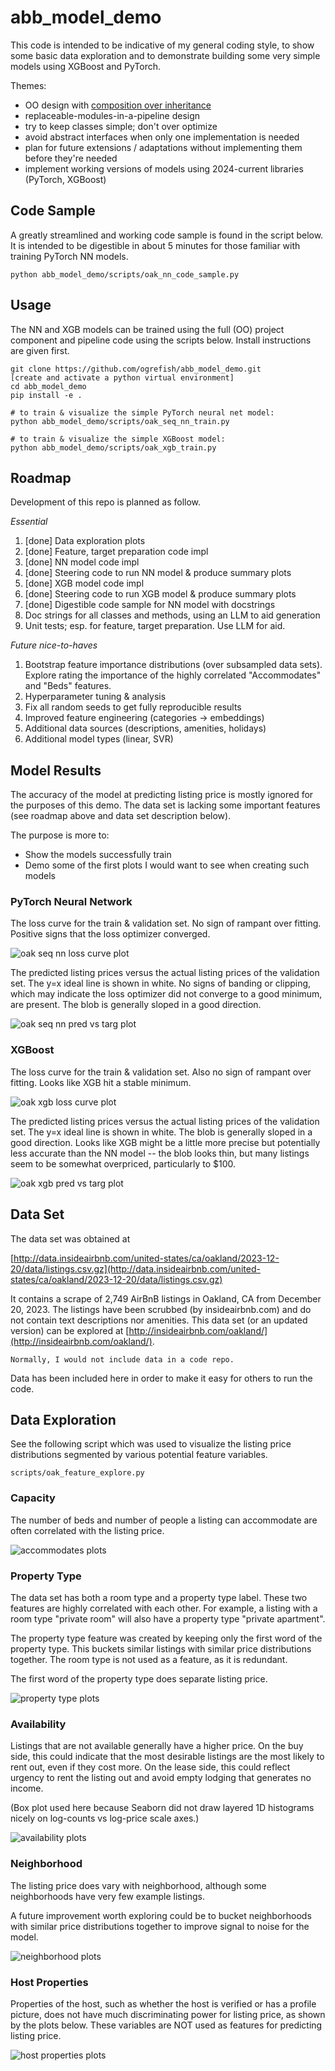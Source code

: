 # abb_model_demo

This code is intended to be indicative of my general coding style,
to show some basic data exploration and to demonstrate building
some very simple models using XGBoost and PyTorch.

Themes:
  * OO design with [composition over inheritance](https://pyvideo.org/pycon-us-2013/the-end-of-object-inheritance-the-beginning-of.html)
  * replaceable-modules-in-a-pipeline design
  * try to keep classes simple; don't over optimize
  * avoid abstract interfaces when only one implementation is needed
  * plan for future extensions / adaptations without implementing them before they're needed
  * implement working versions of models using 2024-current libraries (PyTorch, XGBoost)
  
## Code Sample

A greatly streamlined and working code sample is found in the script below. It
is intended to be digestible in about 5 minutes for those familiar with training
PyTorch NN models.

    python abb_model_demo/scripts/oak_nn_code_sample.py
  
## Usage

The NN and XGB models can be trained using the full (OO) project component and
pipeline code using the scripts below. Install instructions are given first.

    git clone https://github.com/ogrefish/abb_model_demo.git
    [create and activate a python virtual environment]
    cd abb_model_demo
    pip install -e .
    
    # to train & visualize the simple PyTorch neural net model:
    python abb_model_demo/scripts/oak_seq_nn_train.py

    # to train & visualize the simple XGBoost model:
    python abb_model_demo/scripts/oak_xgb_train.py

## Roadmap

Development of this repo is planned as follow.

_Essential_
  1. [done] Data exploration plots
  1. [done] Feature, target preparation code impl
  1. [done] NN model code impl
  1. [done] Steering code to run NN model & produce summary plots
  1. [done] XGB model code impl 
  1. [done] Steering code to run XGB model & produce summary plots
  1. [done] Digestible code sample for NN model with docstrings
  1. Doc strings for all classes and methods, using an LLM to aid generation
  1. Unit tests; esp. for feature, target preparation. Use LLM for aid.

_Future nice-to-haves_
  1. Bootstrap feature importance distributions (over subsampled data sets). Explore rating the importance of the highly correlated "Accommodates" and "Beds" features.
  1. Hyperparameter tuning & analysis
  1. Fix all random seeds to get fully reproducible results
  1. Improved feature engineering (categories -> embeddings)
  1. Additional data sources (descriptions, amenities, holidays)
  1. Additional model types (linear, SVR)

## Model Results

The accuracy of the model at predicting listing price is mostly ignored for the purposes of this demo. The data set is lacking some important features (see roadmap above and data set description below).

The purpose is more to:
  * Show the models successfully train
  * Demo some of the first plots I would want to see when creating such models
  
### PyTorch Neural Network

The loss curve for the train \& validation set. No sign of rampant over fitting. Positive signs that the loss optimizer converged.

![oak seq nn loss curve plot](abb_model_demo/data/plots/oak_seq_nn_loss_curve.png)

The predicted listing prices versus the actual listing prices of the validation set. The y=x ideal line is shown in white. No signs of banding or clipping, which may indicate the loss optimizer did not converge to a good minimum, are present. The blob is generally sloped in a good direction.

![oak seq nn pred vs targ plot](abb_model_demo/data/plots/oak_seq_nn_pred_vs_targ.png)

### XGBoost

The loss curve for the train \& validation set. Also no sign of rampant over fitting. Looks like XGB hit a stable minimum.

![oak xgb loss curve plot](abb_model_demo/data/plots/oak_xgb_loss_curve.png)

The predicted listing prices versus the actual listing prices of the validation set. The y=x ideal line is shown in white. The blob is generally sloped in a good direction. Looks like XGB might be a little more precise but potentially less accurate than the NN model -- the blob looks thin, but many listings seem to be somewhat overpriced, particularly to $100.

![oak xgb pred vs targ plot](abb_model_demo/data/plots/oak_xgb_pred_vs_targ.png)


## Data Set

The data set was obtained at

[http://data.insideairbnb.com/united-states/ca/oakland/2023-12-20/data/listings.csv.gz](http://data.insideairbnb.com/united-states/ca/oakland/2023-12-20/data/listings.csv.gz)

It contains a scrape of 2,749 AirBnB listings in Oakland, CA from December 20, 2023. The listings have been scrubbed (by insideairbnb.com) and do not contain text descriptions nor amenities. This data set (or an updated version) can be explored at [http://insideairbnb.com/oakland/](http://insideairbnb.com/oakland/).

    Normally, I would not include data in a code repo.
    
Data has been included here in order to make it easy for others to run the code.

## Data Exploration

See the following script which was used to visualize the listing price distributions segmented by various potential feature variables.

    scripts/oak_feature_explore.py 

### Capacity

The number of beds and number of people a listing can accommodate are often correlated with the listing price.

![accommodates plots](abb_model_demo/data/plots/accom_beds_oaklist.png)

### Property Type

The data set has both a room type and a property type label. These two features are highly correlated with each other. For example, a listing with a room type "private room" will also have a property type "private apartment".

The property type feature was created by keeping only the first word of the property type. This buckets similar listings with similar price distributions together. The room type is not used as a feature, as it is redundant.

The first word of the property type does separate listing price.

![property type plots](abb_model_demo/data/plots/prop_type_fw_oaklist.png)

### Availability

Listings that are not available generally have a higher price. On the buy side, this could indicate that the most desirable listings are the most likely to rent out, even if they cost more. On the lease side, this could reflect urgency to rent the listing out and avoid empty lodging that generates no income.

(Box plot used here because Seaborn did not draw layered 1D histograms nicely on log-counts vs log-price scale axes.)

![availability plots](abb_model_demo/data/plots/avail_oaklist.png)


### Neighborhood

The listing price does vary with neighborhood, although some neighborhoods have very few example listings.

A future improvement worth exploring could be to bucket neighborhoods with similar price distributions together to improve signal to noise for the model.

![neighborhood plots](abb_model_demo/data/plots/neighborhoods_oaklist.png)

### Host Properties

Properties of the host, such as whether the host is verified or has a profile picture, does not have much discriminating power for listing price, as shown by the plots below. These variables are NOT used as features for predicting listing price.

![host properties plots](abb_model_demo/data/plots/host_tf_props_oaklist.png)




